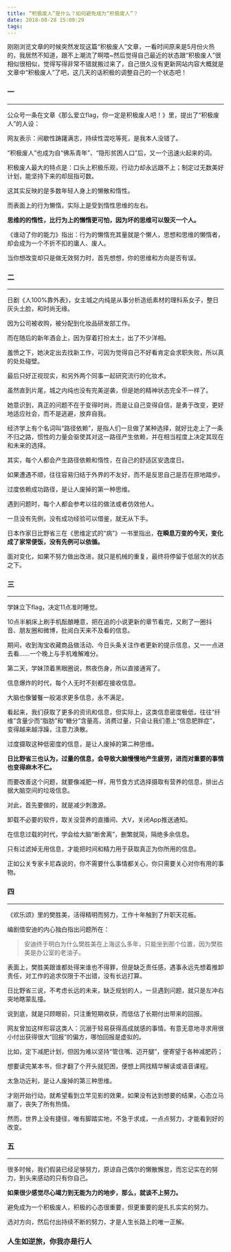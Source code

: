 ```yaml
---
title: “积极废人”是什么？如何避免成为“积极废人”？
date: 2018-08-28 15:09:29
tags:
---
```

刚刚浏览文章的时候突然发现这篇“积极废人”文章，一看时间原来是5月份火热的，我居然不知道，跟不上潮流了啊喂~然后觉得自己最近的状态跟“积极废人”很相似很相似，觉得写得非常不错就搬过来了，自己很久没有更新网站内容大概就是文章中“积极废人”了吧，这几天的话积极的调整自己的一个状态吧！
<!--more-->
### 一

----------
公众号一条在文章《那么爱立flag，你一定是积极废人吧！》里，提出了“积极废人”的人设：








网友表示：间歇性踌躇满志，持续性混吃等死，是我本人没错了。

“积极废人”也成为自“佛系青年”、“隐形贫困人口”后，又一个迅速火起来的词。

积极废人最大的特点是：口头上积极乐观，行动力却永远跟不上；制定过无数美好计划，能坚持下来的却屈指可数。

这其实反映的是多数年轻人身上的懒散和惰性。

而表面上的行为懒惰，实际上是受到惰性思维的左右。

**思维的的惰性，比行为上的懒惰更可怕，因为坏的思维可以毁灭一个人。**

《谁动了你的能力》指出：行为的懒惰充其量就是个懒人，思想和思维的懒惰者，却会成为一个不折不扣的庸人、废人。

当你想改变却只是做无效努力时，首先想想，你的思维和方向是否有误。







### 二
-----------

日剧《人100%靠外表》，女主城之内纯是从事分析造纸素材的理科系女子，整日灰头土脸，和时尚无缘。

因为公司被收购，被分配到化妆品研发部工作。

而在随后的新年酒会上，因为穿着打扮太土，出了不少洋相。

羞愤之下，她决定出去找新工作，可因为觉得自己不好看肯定会求职失败，所以真的处处碰壁。

最后只好正视现实，和另外两个同事一起研究流行的化妆术。

虽然直到片尾，城之内纯也没有完美逆袭，但是她的精神状态完全不一样了。

她意识到，真正的问题不在于变得时尚，而是让自己变得自信，是勇于改变，更好地适应社会，而不是逃避，放弃自我。







经济学上有个名词叫“路径依赖”，是指人们一旦做了某种选择，就好比走上了一条不归之路，惯性的力量会驱使其对这一路径产生依赖，并在相当程度上决定其现在和未来的选择。

其实，每个人都会产生路径依赖和惰性，在自己的舒适区安逸度日。

如果遭遇不顺，往往容易归结于外界的不友好，而不是反思自己是否在原地踏步。

过度依赖成功路径，是让人废掉的第一种思维。

遇到问题时，每个人都会参考以往的做法或者仿效他人。

一旦没有先例，没有成功经验可以借鉴，就无从下手。

日本作家日比野省三在《思维定式的“病”》一书里指出，**在瞬息万变的今天，变化成了家常便饭，没有先例可以依循。**

面对变化，如果不努力做出改进，就只是机械的重复，最终将停留于低层次的状态之下。



### 三
---------

学妹立下flag，决定11点准时睡觉。

10点半躺床上刷手机酝酿睡意，把在追的小说更新的章节看完，又刷了一圈抖音、朋友圈和微博，批阅白天来不及看的信息。

期间，收到淘宝收藏商品做活动、今日头条关注作者更新的提示信息，又一一点进去看……一个晚上与手机难解难分。

第二天，学妹顶着黑眼圈说，熬夜伤身，所以直接通宵了。

信息爆炸的时代，每个人无时不刻都在接收信息。

大脑也像饕餮一般渴求更多信息，永不满足。

看起来，我们获取了更多的资讯和信息，但实际上，这类信息密度极低，往往“纤维”含量少而“脂肪”和“糖分”含量高，消费过量，只会让我们患上“信息肥胖症”，变得越来越浮躁，注意力涣散。

过度摄取这种低密度的信息，是让人废掉的第二种思维。

**日比野省三也认为，过量的信息，会导致大脑慢慢地产生疲劳，进而对重要的事情也变得麻木不仁。**

而要改善这个问题，就要像减肥一样，用节食方式选择摄取有营养的信息，排出占据大脑空间的垃圾信息。

对此，首先要做的，就是减少刺激源。

卸载不必要的软件，取关没营养的直播间、大V，关闭App推送通知。

在信息过载的时代，学会给大脑“断舍离”，删繁就简，隔绝多余信息。

只有过滤掉无用信息，才能把时间和精力用于获取真正为你所用的信息。

正如公关专家卡尼森说的，你不需要什么事情都关心，你只需要关心对你有用的事物。



### 四
---------

《欢乐颂》里的樊胜美，活得精明而努力，工作十年触到了升职天花板。

编剧借安迪的内心独白指出问题所在：

> 安迪终于明白为什么樊胜美在上海这么多年，只能坐到那个位置，因为樊胜美是办公室的老油子。

表面上，樊胜美跟谁都处得来谁也不得罪，但是缺乏责任感，遇事永远先想着推卸责任，对工作的追求仅限于不出错，没有长远打算。

日比野省三说，不考虑长远的未来，缺乏规划的人，一旦遇到问题，就只是左冲右突地瞎蒙乱撞。

说到底，就是只顾眼前，只注重短期收获，而低估了长期付出带来的回报。

网友曾加这样形容这类人：沉溺于轻易获得高成就感的事情。有意无意地寻求用很小付出获得很大“回报”的偏方，哪怕回报是虚拟的。

比如，定下减肥计划，但因为难以坚持“管住嘴、迈开腿”，便寄望于各种减肥药；

想要读完某本书，但才翻了个开头就犯困，便想上网找精华解读或语音课程。

太急功近利，是让人废掉的第三种思维。

才刚开始行动，就希望看到立竿见影的效果，如果没有达到想要的结果，心态立马崩了，丧失了所有热情。

然而，世界上没有捷径，唯有脚踏实地，不急于求成，一点点努力，才能看到好的改变。
### 五
--------

很多时候，我们假装已经足够努力，原谅自己偶尔的懒散懈怠，而忘记实在的努力，到头来感动的只有你自己。

**如果很少感觉尽心竭力到无能为力的地步，那么，就谈不上努力。**

避免成为一个积极废人，积极的心态很重要，但更重要的是扎扎实实的努力。

选对方向，然后付出持续不断的努力，才是人生长路上的唯一正解。

### 人生如逆旅，你我亦是行人


